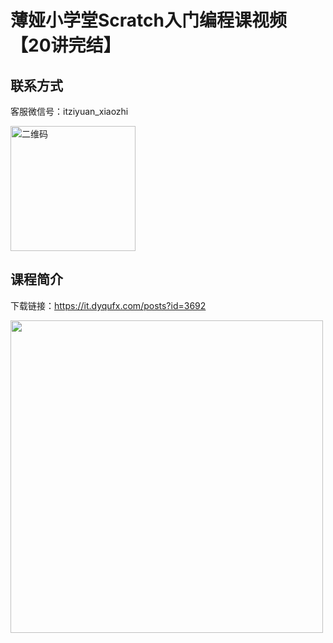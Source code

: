 # 薄娅小学堂Scratch入门编程课视频【20讲完结】

## 联系方式

客服微信号：itziyuan_xiaozhi

<img src="https://ziyuanyun.oss-cn-guangzhou.aliyuncs.com/common/20240614073449/666b82192834a.jpg" width="200" height="200" alt="二维码">

## 课程简介

下载链接：https://it.dyqufx.com/posts?id=3692

<img src="https://ziyuanyun.oss-cn-guangzhou.aliyuncs.com/yun/20240515185301/6644940d37860.jpg" width="500" alt="">

 

 

  